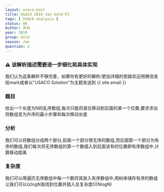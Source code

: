 ```yaml
---
layout: usaco-post
title: USACO 2019 Jan Gold P2
tags: [ USACO analysis ]
status: OK
Author: 肖肖
year: 2019
group: Gold
season: Jan
question: 2
---
```

<div class="notification">
    <h3>⚠ 该解析描述需要进一步细化和具体实现</h3>
    我们认为这条解析不够完善，如果你有更好的解析/更加详细的思路欢迎用微信发给mark或者以"USACO Solution"为主题发送到 {{ site.email }}
</div>

### 题目

给出一个长度为N的乱序数组,每次只能将首位移动到后面的某一个位置,要求求出将数组变为升序的最小步骤和每次移动长度

### 分析

我们可以将数组分成两个部分,前面一个部分使无序的数组,而后面那一个部分为有序的数组,我们每次将无序数组的第一个数插入到后面该有的位置即有序数组中,计算移动距离

### 复杂度

我们可以用遍历无序数组中每一个数将其放入有序数组中,用树来储存有序的数组让我们可以以logN查找到位置并插入总复杂度O(NlogN)

